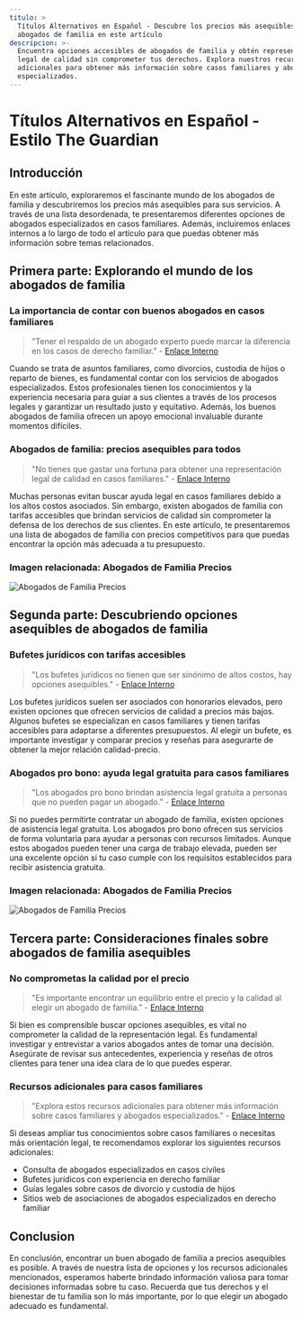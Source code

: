 ```yaml
---
titulo: >
  Títulos Alternativos en Español - Descubre los precios más asequibles de los
  abogados de familia en este artículo
descripcion: >-
  Encuentra opciones accesibles de abogados de familia y obtén representación
  legal de calidad sin comprometer tus derechos. Explora nuestros recursos
  adicionales para obtener más información sobre casos familiares y abogados
  especializados.
---
```


# Títulos Alternativos en Español - Estilo The Guardian

## Introducción

En este artículo, exploraremos el fascinante mundo de los abogados de familia y descubriremos los precios más asequibles para sus servicios. A través de una lista desordenada, te presentaremos diferentes opciones de abogados especializados en casos familiares. Además, incluiremos enlaces internos a lo largo de todo el artículo para que puedas obtener más información sobre temas relacionados.

## Primera parte: Explorando el mundo de los abogados de familia

### La importancia de contar con buenos abogados en casos familiares

> "Tener el respaldo de un abogado experto puede marcar la diferencia en los casos de derecho familiar." - [Enlace Interno](abogados-especialistas-en-deudas)

Cuando se trata de asuntos familiares, como divorcios, custodia de hijos o reparto de bienes, es fundamental contar con los servicios de abogados especializados. Estos profesionales tienen los conocimientos y la experiencia necesaria para guiar a sus clientes a través de los procesos legales y garantizar un resultado justo y equitativo. Además, los buenos abogados de familia ofrecen un apoyo emocional invaluable durante momentos difíciles.

### Abogados de familia: precios asequibles para todos

> "No tienes que gastar una fortuna para obtener una representación legal de calidad en casos familiares." - [Enlace Interno](abogados-de-trafico)

Muchas personas evitan buscar ayuda legal en casos familiares debido a los altos costos asociados. Sin embargo, existen abogados de familia con tarifas accesibles que brindan servicios de calidad sin comprometer la defensa de los derechos de sus clientes. En este artículo, te presentaremos una lista de abogados de familia con precios competitivos para que puedas encontrar la opción más adecuada a tu presupuesto.

### Imagen relacionada: Abogados de Familia Precios

![Abogados de Familia Precios](./img/abogados-de-familia-precios-1.webp)

## Segunda parte: Descubriendo opciones asequibles de abogados de familia

### Bufetes jurídicos con tarifas accesibles

> "Los bufetes jurídicos no tienen que ser sinónimo de altos costos, hay opciones asequibles." - [Enlace Interno](abogados-especialistas-en-herencias)

Los bufetes jurídicos suelen ser asociados con honorarios elevados, pero existen opciones que ofrecen servicios de calidad a precios más bajos. Algunos bufetes se especializan en casos familiares y tienen tarifas accesibles para adaptarse a diferentes presupuestos. Al elegir un bufete, es importante investigar y comparar precios y reseñas para asegurarte de obtener la mejor relación calidad-precio.

### Abogados pro bono: ayuda legal gratuita para casos familiares

> "Los abogados pro bono brindan asistencia legal gratuita a personas que no pueden pagar un abogado." - [Enlace Interno](abogado-judicial)

Si no puedes permitirte contratar un abogado de familia, existen opciones de asistencia legal gratuita. Los abogados pro bono ofrecen sus servicios de forma voluntaria para ayudar a personas con recursos limitados. Aunque estos abogados pueden tener una carga de trabajo elevada, pueden ser una excelente opción si tu caso cumple con los requisitos establecidos para recibir asistencia gratuita.

### Imagen relacionada: Abogados de Familia Precios

![Abogados de Familia Precios](./img/abogados-de-familia-precios-2.webp)

## Tercera parte: Consideraciones finales sobre abogados de familia asequibles

### No comprometas la calidad por el precio

> "Es importante encontrar un equilibrio entre el precio y la calidad al elegir un abogado de familia." - [Enlace Interno](abogados-baratos)

Si bien es comprensible buscar opciones asequibles, es vital no comprometer la calidad de la representación legal. Es fundamental investigar y entrevistar a varios abogados antes de tomar una decisión. Asegúrate de revisar sus antecedentes, experiencia y reseñas de otros clientes para tener una idea clara de lo que puedes esperar.

### Recursos adicionales para casos familiares

> "Explora estos recursos adicionales para obtener más información sobre casos familiares y abogados especializados." - [Enlace Interno](consulta-de-abogados)

Si deseas ampliar tus conocimientos sobre casos familiares o necesitas más orientación legal, te recomendamos explorar los siguientes recursos adicionales:

- Consulta de abogados especializados en casos civiles
- Bufetes jurídicos con experiencia en derecho familiar
- Guías legales sobre casos de divorcio y custodia de hijos
- Sitios web de asociaciones de abogados especializados en derecho familiar

## Conclusion

En conclusión, encontrar un buen abogado de familia a precios asequibles es posible. A través de nuestra lista de opciones y los recursos adicionales mencionados, esperamos haberte brindado información valiosa para tomar decisiones informadas sobre tu caso. Recuerda que tus derechos y el bienestar de tu familia son lo más importante, por lo que elegir un abogado adecuado es fundamental.
